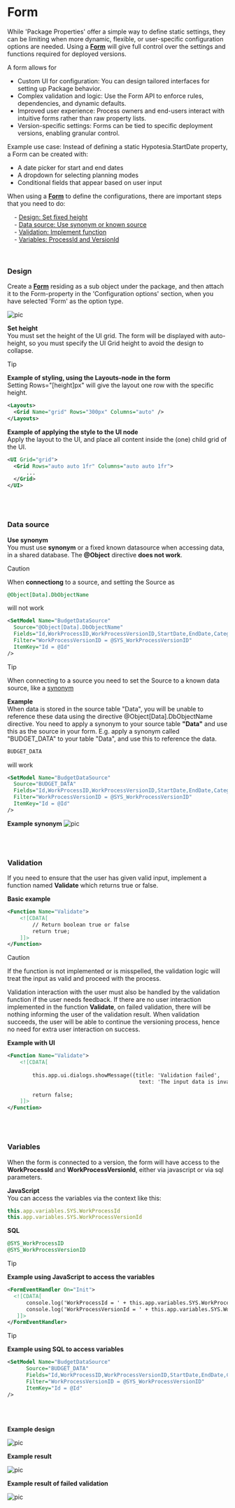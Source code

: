 # Form

While 'Package Properties' offer a simple way to define static settings, they can be limiting when more dynamic, flexible, or user-specific configuration options are needed.
Using a **[Form](./../../../../../docs/forms/formschemas.md)** will give full control over the settings and functions required for deployed versions. 

A form allows for 
- Custom UI for configuration: You can design tailored interfaces for setting up Package behavior.
- Complex validation and logic: Use the Form API to enforce rules, dependencies, and dynamic defaults.
- Improved user experience: Process owners and end-users interact with intuitive forms rather than raw property lists.
- Version-specific settings: Forms can be tied to specific deployment versions, enabling granular control.

Example use case:
Instead of defining a static Hypotesia.StartDate property, a Form can be created with:
- A date picker for start and end dates
- A dropdown for selecting planning modes
- Conditional fields that appear based on user input

When using a **[Form](./../../../../../docs/forms/formschemas.md)** to define the configurations, there are important steps that you need to do:

&nbsp;&nbsp;&nbsp;&nbsp;- [Design: Set fixed height](#design)  
&nbsp;&nbsp;&nbsp;&nbsp;- [Data source: Use synonym or known source](#data-source)    
&nbsp;&nbsp;&nbsp;&nbsp;- [Validation: Implement function](#validation)  
&nbsp;&nbsp;&nbsp;&nbsp;- [Variables: ProcessId and VersionId](#variables)    

<br/>

### Design
Create a **[Form](./../../../../../docs/forms/formschemas.md)** residing as a sub object under the package, and then attach it to the Form-property in the 'Configuration options' section, when you have selected 'Form' as the option type.

![pic](https://profitbasedocs.blob.core.windows.net/images/package-configuration-set-form.png)


**Set height**<br/>
You must set the height of the UI grid. The form will be displayed with auto-height, so you must specify the UI Grid height to avoid the design to collapse.

> [!TIP]
> **Example of styling, using the Layouts-node in the form**
> <br/>Setting Rows="[height]px" will give the layout one row with the specific height.
> ```xml
> <Layouts>
>   <Grid Name="grid" Rows="300px" Columns="auto" />
> </Layouts>
> ```
>
> **Example of applying the style to the UI node**
> <br/>Apply the layout to the UI, and place all content inside the (one) child grid of the UI.
> ```xml
> <UI Grid="grid">
>   <Grid Rows="auto auto 1fr" Columns="auto auto 1fr">
>       ...
>   </Grid>
> </UI>
> ```

<br/>
<br/>

### Data source

**Use synonym**<br/>
You must use **synonym** or a fixed known datasource when accessing data, in a shared database. The <strong>@Object</strong> directive **does not work**.


> [!CAUTION]
>  When **connectiong** to a source, and setting the Source as 
>
>  ```sql
>  @Object[Data].DbObjectName
>  ```
>
>  will not work
>
> ```xml
> <SetModel Name="BudgetDataSource" 
>   Source="@Object[Data].DbObjectName"
>   Fields="Id,WorkProcessID,WorkProcessVersionID,StartDate,EndDate,Category,Owner,AmountAllocated,Currency,Status"
>   Filter="WorkProcessVersionID = @SYS_WorkProcessVersionID"
>   ItemKey="Id = @Id"
> />
> ```
>


> [!TIP]
>  When connecting to a source you need to set the Source to a known data source, like a [synonym](../../../../../docs/datapool.md#synonym)
>
> **Example** <br/>
> When data is stored in the source table "Data", you will be unable to reference these data using the directive @Object[Data].DbObjectName directive. 
> You need to apply a synonym to your source table **"Data"** and use this as the source in your form. E.g. apply a synonym called "BUDGET_DATA" to your table "Data", and use this to reference the data.
>
>  ```sql
>  BUDGET_DATA
>  ```
>
>  will work
>
> ```xml
> <SetModel Name="BudgetDataSource" 
>   Source="BUDGET_DATA"
>   Fields="Id,WorkProcessID,WorkProcessVersionID,StartDate,EndDate,Category,Owner,AmountAllocated,Currency,Status"
>   Filter="WorkProcessVersionID = @SYS_WorkProcessVersionID"
>   ItemKey="Id = @Id"
> />
> ```



**Example synonym**
![pic](https://profitbasedocs.blob.core.windows.net/images/package-configuration-form-data-synonym.png)

<br/>
<br/>

### Validation

If you need to ensure that the user has given valid input, implement a function named **Validate** which returns true or false.

**Basic example**
```xml
<Function Name="Validate">
    <![CDATA[
        // Return boolean true or false
        return true;
    ]]>
</Function>
```
> [!CAUTION]
> If the function is not implemented or is misspelled, the validation logic will treat the input as valid and proceed with the process.

Validation interaction with the user must also be handled by the validation function if the user needs feedback. If there are no user interaction implemented in the function **Validate**, on failed validation, there will be nothing informing the user of the validation result. When validation succeeds, the user will be able to continue the versioning process, hence no need for extra user interaction on success.

**Example with UI**
```xml
<Function Name="Validate">
    <![CDATA[
        
        this.app.ui.dialogs.showMessage({title: 'Validation failed',
                                          text: 'The input data is invalid, please fill in missing fields'});
        
        return false;
    ]]>
</Function>
```

<br/>
<br/>

### Variables

When the form is connected to a version, the form will have access to the **WorkProcessId** and **WorkProcessVersionId**, either via javascript or via sql parameters.

**JavaScript**<br/>
You can access the variables via the context like this:
```javascript 
this.app.variables.SYS.WorkProcessId
this.app.variables.SYS.WorkProcessVersionId
```

**SQL**<br/>
```sql
@SYS_WorkProcessID
@SYS_WorkProcessVersionID
```


> [!TIP]
> **Example using JavaScript to access the variables**<br/>
> ```xml
> <FormEventHandler On="Init">
>   <![CDATA[
>       console.log('WorkProcessId = ' + this.app.variables.SYS.WorkProcessId);
>       console.log('WorkProcessVersionId = ' + this.app.variables.SYS.WorkProcessVersionId);
>    ]]>
> </FormEventHandler>
> ```
>


> [!TIP]
> **Example using SQL to access variables**<br/>
> ```xml
> <SetModel Name="BudgetDataSource"
>       Source="BUDGET_DATA" 
>       Fields="Id,WorkProcessID,WorkProcessVersionID,StartDate,EndDate,Category,Owner,AmountAllocated,Currency,Status"
>       Filter="WorkProcessVersionID = @SYS_WorkProcessVersionID" 
>       ItemKey="Id = @Id"
> />
> ```

<br/>
<br/>


**Example design**

![pic](https://profitbasedocs.blob.core.windows.net/images/package-configuration-form-design.png)



**Example result**

![pic](https://profitbasedocs.blob.core.windows.net/images/package-configuration-form-result.png)



**Example result of failed validation**

![pic](https://profitbasedocs.blob.core.windows.net/images/package-configuration-validation-result.png)